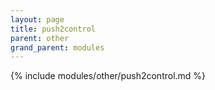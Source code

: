 ```yaml
---
layout: page
title: push2control
parent: other
grand_parent: modules
---
```


{% include modules/other/push2control.md %}

